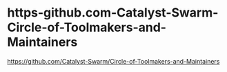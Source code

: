 # https-github.com-Catalyst-Swarm-Circle-of-Toolmakers-and-Maintainers
https://github.com/Catalyst-Swarm/Circle-of-Toolmakers-and-Maintainers
